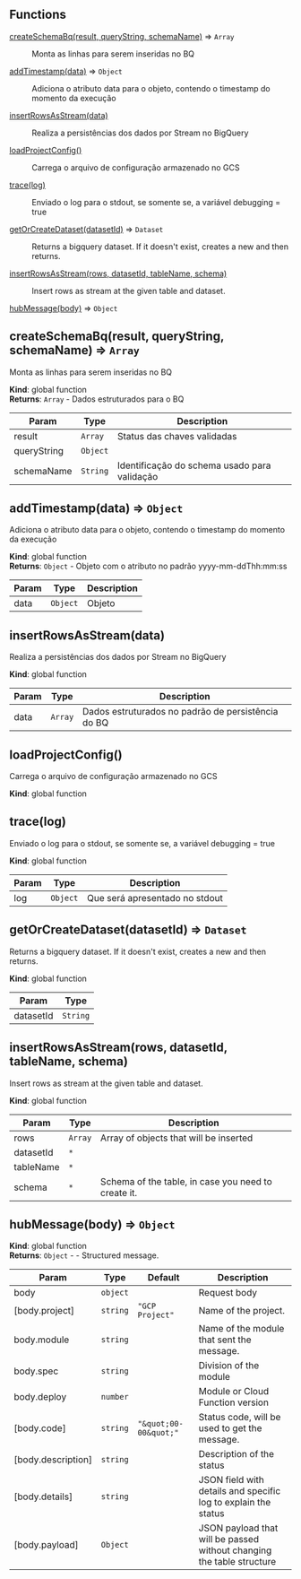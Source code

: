 ## Functions

<dl>
<dt><a href="#createSchemaBq">createSchemaBq(result, queryString, schemaName)</a> ⇒ <code>Array</code></dt>
<dd><p>Monta as linhas para serem inseridas no BQ</p>
</dd>
<dt><a href="#addTimestamp">addTimestamp(data)</a> ⇒ <code>Object</code></dt>
<dd><p>Adiciona o atributo data para o objeto, contendo o timestamp do momento da execução</p>
</dd>
<dt><a href="#insertRowsAsStream">insertRowsAsStream(data)</a></dt>
<dd><p>Realiza a persistências dos dados por Stream no BigQuery</p>
</dd>
<dt><a href="#loadProjectConfig">loadProjectConfig()</a></dt>
<dd><p>Carrega o arquivo de configuração armazenado no GCS</p>
</dd>
<dt><a href="#trace">trace(log)</a></dt>
<dd><p>Enviado o log para o stdout, se somente se, a variável debugging = true</p>
</dd>
<dt><a href="#getOrCreateDataset">getOrCreateDataset(datasetId)</a> ⇒ <code>Dataset</code></dt>
<dd><p>Returns a bigquery dataset. If it doesn&#39;t exist, creates a new and then returns.</p>
</dd>
<dt><a href="#insertRowsAsStream">insertRowsAsStream(rows, datasetId, tableName, schema)</a></dt>
<dd><p>Insert rows as stream at the given table and dataset.</p>
</dd>
<dt><a href="#hubMessage">hubMessage(body)</a> ⇒ <code>Object</code></dt>
<dd></dd>
</dl>

<a name="createSchemaBq"></a>

## createSchemaBq(result, queryString, schemaName) ⇒ <code>Array</code>
Monta as linhas para serem inseridas no BQ

**Kind**: global function  
**Returns**: <code>Array</code> - Dados estruturados para o BQ  

| Param | Type | Description |
| --- | --- | --- |
| result | <code>Array</code> | Status das chaves validadas |
| queryString | <code>Object</code> |  |
| schemaName | <code>String</code> | Identificação do schema usado para validação |

<a name="addTimestamp"></a>

## addTimestamp(data) ⇒ <code>Object</code>
Adiciona o atributo data para o objeto, contendo o timestamp do momento da execução

**Kind**: global function  
**Returns**: <code>Object</code> - Objeto com o atributo no padrão yyyy-mm-ddThh:mm:ss  

| Param | Type | Description |
| --- | --- | --- |
| data | <code>Object</code> | Objeto |

<a name="insertRowsAsStream"></a>

## insertRowsAsStream(data)
Realiza a persistências dos dados por Stream no BigQuery

**Kind**: global function  

| Param | Type | Description |
| --- | --- | --- |
| data | <code>Array</code> | Dados estruturados no padrão de persistência do BQ |

<a name="loadProjectConfig"></a>

## loadProjectConfig()
Carrega o arquivo de configuração armazenado no GCS

**Kind**: global function  
<a name="trace"></a>

## trace(log)
Enviado o log para o stdout, se somente se, a variável debugging = true

**Kind**: global function  

| Param | Type | Description |
| --- | --- | --- |
| log | <code>Object</code> | Que será apresentado no stdout |

<a name="getOrCreateDataset"></a>

## getOrCreateDataset(datasetId) ⇒ <code>Dataset</code>
Returns a bigquery dataset. If it doesn't exist, creates a new and then returns.

**Kind**: global function  

| Param | Type |
| --- | --- |
| datasetId | <code>String</code> | 

<a name="insertRowsAsStream"></a>

## insertRowsAsStream(rows, datasetId, tableName, schema)
Insert rows as stream at the given table and dataset.

**Kind**: global function  

| Param | Type | Description |
| --- | --- | --- |
| rows | <code>Array</code> | Array of objects that will be inserted |
| datasetId | <code>\*</code> |  |
| tableName | <code>\*</code> |  |
| schema | <code>\*</code> | Schema of the table, in case you need to create it. |

<a name="hubMessage"></a>

## hubMessage(body) ⇒ <code>Object</code>
**Kind**: global function  
**Returns**: <code>Object</code> - - Structured message.  

| Param | Type | Default | Description |
| --- | --- | --- | --- |
| body | <code>object</code> |  | Request body |
| [body.project] | <code>string</code> | <code>&quot;GCP Project&quot;</code> | Name of the project. |
| body.module | <code>string</code> |  | Name of the module that sent the message. |
| body.spec | <code>string</code> |  | Division of the module |
| body.deploy | <code>number</code> |  | Module or Cloud Function version |
| [body.code] | <code>string</code> | <code>&quot;\&quot;00-00\&quot;&quot;</code> | Status code, will be used to get the message. |
| [body.description] | <code>string</code> |  | Description of the status |
| [body.details] | <code>string</code> |  | JSON field with details and specific log to explain the status |
| [body.payload] | <code>Object</code> |  | JSON payload that will be passed without changing the table structure |

